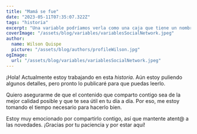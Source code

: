 ```yaml
---
title: "Mamá se fue"
date: "2023-05-11T07:35:07.322Z"
tags: "historia"
excerpt: "Una variable podríamos verla como una caja que tiene un nombre y a la cual se le puede introducir (asignar) un valor en un momento dado, y en cualquier otro momento, podemos utilizar (leer) dicho valor y el valor de la variable podrá cambiar."
coverImage: "/assets/blog/variables/variablesSocialNetwork.jpeg"
author:
  name: Wilson Quispe
  picture: "/assets/blog/authors/profileWilson.jpg"
ogImage:
  url: "/assets/blog/variables/variablesSocialNetwork.jpeg"
---
```


¡Hola! Actualmente estoy trabajando en esta _historia_. Aún estoy puliendo algunos detalles, pero pronto lo publicaré para que puedas leerlo.

Quiero asegurarme de que el contenido que comparto contigo sea de la mejor calidad posible y que te sea útil en tu día a día. Por eso, me estoy tomando el tiempo necesario para hacerlo bien.

Estoy muy emocionado por compartirlo contigo, así que mantente atent@ a las novedades. ¡Gracias por tu paciencia y por estar aquí!
